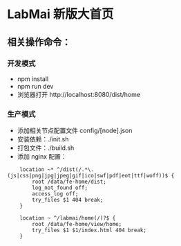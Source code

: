 # LabMai 新版大首页

## 相关操作命令：
### 开发模式
- npm install
- npm run dev
- 浏览器打开 http://localhost:8080/dist/home

### 生产模式
- 添加相关节点配置文件 config/[node].json
- 安装依赖：./init.sh
- 打包文件：./build.sh
- 添加 nginx 配置：
```
    location ~* ^/dist(/.*\.(js|css|png|jpg|jpeg|gif|ico|swf|pdf|eot|ttf|woff))$ {
        root /data/fe-home/dist;
        log_not_found off;
        access_log off;
        try_files $1 404 break;
    }

    location ~ ^/labmai/home(/)?$ {
        root /data/fe-home/view/home;
        try_files $1 $1/index.html 404 break;
    }
```